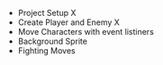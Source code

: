 - Project Setup  X
- Create Player and Enemy  X
- Move Characters with event listiners 
- Background Sprite
- Fighting Moves